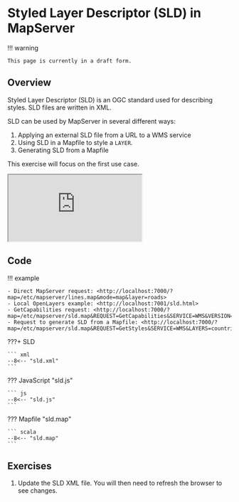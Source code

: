 # Styled Layer Descriptor (SLD) in MapServer

!!! warning

    This page is currently in a draft form.

## Overview

Styled Layer Descriptor (SLD) is an OGC standard used for describing styles. SLD files are written in XML. 

SLD can be used by MapServer in several different ways:

1. Applying an external SLD file from a URL to a WMS service
2. Using SLD in a Mapfile to style a `LAYER`.
3. Generating SLD from a Mapfile

This exercise will focus on the first use case.

<div class="map">
  <iframe src="https://geographika.github.io/getting-started-with-mapserver-demo/sld.html"></iframe>
</div>

## Code

!!! example

    - Direct MapServer request: <http://localhost:7000/?map=/etc/mapserver/lines.map&mode=map&layer=roads>
    - Local OpenLayers example: <http://localhost:7001/sld.html>
    - GetCapabilities request: <http://localhost:7000/?map=/etc/mapserver/sld.map&REQUEST=GetCapabilities&SERVICE=WMS&VERSION=1.3.0>
    - Request to generate SLD from a Mapfile: <http://localhost:7000/?map=/etc/mapserver/sld.map&REQUEST=GetStyles&SERVICE=WMS&LAYERS=countries&VERSION=1.3.0&sld=http://node:7001/data/sld.xml>

???+ SLD

    ``` xml
    --8<-- "sld.xml"
    ```

??? JavaScript "sld.js"

    ``` js
    --8<-- "sld.js"
    ```

??? Mapfile "sld.map"

    ``` scala
    --8<-- "sld.map"
    ```

## Exercises

1. Update the SLD XML file. You will then need to refresh the browser to see changes.
